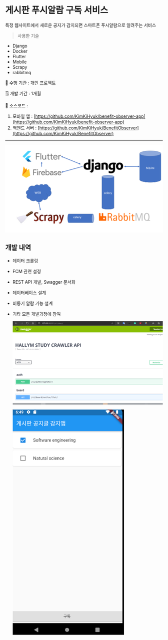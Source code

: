 # 게시판 푸시알람 구독 서비스

특정 웹사이트에서 새로운 공지가 감지되면 스마트폰 푸시알람으로 알려주는 서비스

> 사용한 기술
- Django
- Docker
- Flutter 
- Mobile
- Scrapy
- rabbitmq


🏨 수행 기관 : 개인 프로젝트

🗓️ 개발 기간 : 1개월

💾 소스코드 : 

1. 모바일 앱 : [https://github.com/KimKiHyuk/benefit-observer-app](https://github.com/KimKiHyuk/benefit-observer-app)
2. 백엔드 서버 : [https://github.com/KimKiHyuk/BenefitObserver](https://github.com/KimKiHyuk/BenefitObserver)


---

![%E1%84%80%E1%85%A6%E1%84%89%E1%85%B5%E1%84%91%E1%85%A1%E1%86%AB%20%E1%84%91%E1%85%AE%E1%84%89%E1%85%B5%E1%84%8B%E1%85%A1%E1%86%AF%E1%84%85%E1%85%A1%E1%86%B7%20%E1%84%80%E1%85%AE%E1%84%83%E1%85%A9%E1%86%A8%20%E1%84%89%E1%85%A5%E1%84%87%E1%85%B5%E1%84%89%E1%85%B3%2034478a503ca046e3b13def4093389b3c/Untitled.png](https://github.com/KimKiHyuk/KimKiHyuk/blob/master/%ED%8F%AC%ED%8A%B8%ED%8F%B4%EB%A6%AC%EC%98%A4/%EA%B2%8C%EC%8B%9C%ED%8C%90%20%ED%91%B8%EC%8B%9C%EC%95%8C%EB%9E%8C%20%EA%B5%AC%EB%8F%85%20%EC%84%9C%EB%B9%84%EC%8A%A4%2034478a503ca046e3b13def4093389b3c/Untitled.png)

## 개발 내역

- 데이터 크롤링
- FCM 관련 설정
- REST API 개발, Swagger 문서화
- 데이터베이스 설계
- 비동기 알람 기능 설계
- 기타 모든 개발과정에 참여

    ![%E1%84%80%E1%85%A6%E1%84%89%E1%85%B5%E1%84%91%E1%85%A1%E1%86%AB%20%E1%84%91%E1%85%AE%E1%84%89%E1%85%B5%E1%84%8B%E1%85%A1%E1%86%AF%E1%84%85%E1%85%A1%E1%86%B7%20%E1%84%80%E1%85%AE%E1%84%83%E1%85%A9%E1%86%A8%20%E1%84%89%E1%85%A5%E1%84%87%E1%85%B5%E1%84%89%E1%85%B3%2034478a503ca046e3b13def4093389b3c/Untitled%201.png](https://github.com/KimKiHyuk/KimKiHyuk/blob/master/%ED%8F%AC%ED%8A%B8%ED%8F%B4%EB%A6%AC%EC%98%A4/%EA%B2%8C%EC%8B%9C%ED%8C%90%20%ED%91%B8%EC%8B%9C%EC%95%8C%EB%9E%8C%20%EA%B5%AC%EB%8F%85%20%EC%84%9C%EB%B9%84%EC%8A%A4%2034478a503ca046e3b13def4093389b3c/Untitled%201.png)

    ![%E1%84%80%E1%85%A6%E1%84%89%E1%85%B5%E1%84%91%E1%85%A1%E1%86%AB%20%E1%84%91%E1%85%AE%E1%84%89%E1%85%B5%E1%84%8B%E1%85%A1%E1%86%AF%E1%84%85%E1%85%A1%E1%86%B7%20%E1%84%80%E1%85%AE%E1%84%83%E1%85%A9%E1%86%A8%20%E1%84%89%E1%85%A5%E1%84%87%E1%85%B5%E1%84%89%E1%85%B3%2034478a503ca046e3b13def4093389b3c/Untitled%202.png](https://github.com/KimKiHyuk/KimKiHyuk/blob/master/%ED%8F%AC%ED%8A%B8%ED%8F%B4%EB%A6%AC%EC%98%A4/%EA%B2%8C%EC%8B%9C%ED%8C%90%20%ED%91%B8%EC%8B%9C%EC%95%8C%EB%9E%8C%20%EA%B5%AC%EB%8F%85%20%EC%84%9C%EB%B9%84%EC%8A%A4%2034478a503ca046e3b13def4093389b3c/Untitled%202.png)
